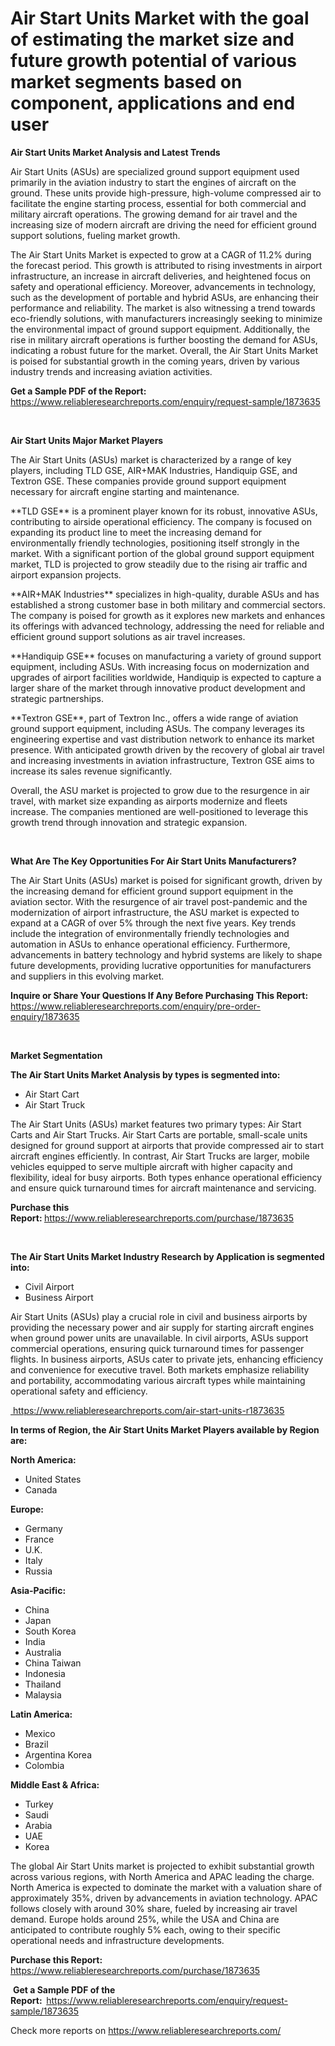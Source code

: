 <p><h1>Air Start Units Market with the goal of estimating the market size and future growth potential of various market segments based on component, applications and end user</h1></p><p><strong>Air Start Units Market Analysis and Latest Trends</strong></p>
<p><p>Air Start Units (ASUs) are specialized ground support equipment used primarily in the aviation industry to start the engines of aircraft on the ground. These units provide high-pressure, high-volume compressed air to facilitate the engine starting process, essential for both commercial and military aircraft operations. The growing demand for air travel and the increasing size of modern aircraft are driving the need for efficient ground support solutions, fueling market growth.</p><p>The Air Start Units Market is expected to grow at a CAGR of 11.2% during the forecast period. This growth is attributed to rising investments in airport infrastructure, an increase in aircraft deliveries, and heightened focus on safety and operational efficiency. Moreover, advancements in technology, such as the development of portable and hybrid ASUs, are enhancing their performance and reliability. The market is also witnessing a trend towards eco-friendly solutions, with manufacturers increasingly seeking to minimize the environmental impact of ground support equipment. Additionally, the rise in military aircraft operations is further boosting the demand for ASUs, indicating a robust future for the market. Overall, the Air Start Units Market is poised for substantial growth in the coming years, driven by various industry trends and increasing aviation activities.</p></p>
<p><strong>Get a Sample PDF of the Report:&nbsp;</strong> <a href="https://www.reliableresearchreports.com/enquiry/request-sample/1873635?utm_campaign=3275&utm_medium=2&utm_source=Github&utm_content=ia&utm_term=08042025&utm_id=air-start-units">https://www.reliableresearchreports.com/enquiry/request-sample/1873635</a></p>
<p>&nbsp;</p>
<p><strong>Air Start Units Major Market Players</strong></p>
<p><p>The Air Start Units (ASUs) market is characterized by a range of key players, including TLD GSE, AIR+MAK Industries, Handiquip GSE, and Textron GSE. These companies provide ground support equipment necessary for aircraft engine starting and maintenance.</p><p>**TLD GSE** is a prominent player known for its robust, innovative ASUs, contributing to airside operational efficiency. The company is focused on expanding its product line to meet the increasing demand for environmentally friendly technologies, positioning itself strongly in the market. With a significant portion of the global ground support equipment market, TLD is projected to grow steadily due to the rising air traffic and airport expansion projects.</p><p>**AIR+MAK Industries** specializes in high-quality, durable ASUs and has established a strong customer base in both military and commercial sectors. The company is poised for growth as it explores new markets and enhances its offerings with advanced technology, addressing the need for reliable and efficient ground support solutions as air travel increases.</p><p>**Handiquip GSE** focuses on manufacturing a variety of ground support equipment, including ASUs. With increasing focus on modernization and upgrades of airport facilities worldwide, Handiquip is expected to capture a larger share of the market through innovative product development and strategic partnerships.</p><p>**Textron GSE**, part of Textron Inc., offers a wide range of aviation ground support equipment, including ASUs. The company leverages its engineering expertise and vast distribution network to enhance its market presence. With anticipated growth driven by the recovery of global air travel and increasing investments in aviation infrastructure, Textron GSE aims to increase its sales revenue significantly.</p><p>Overall, the ASU market is projected to grow due to the resurgence in air travel, with market size expanding as airports modernize and fleets increase. The companies mentioned are well-positioned to leverage this growth trend through innovation and strategic expansion.</p></p>
<p>&nbsp;</p>
<p><strong>What Are The Key Opportunities For Air Start Units Manufacturers?</strong></p>
<p><p>The Air Start Units (ASUs) market is poised for significant growth, driven by the increasing demand for efficient ground support equipment in the aviation sector. With the resurgence of air travel post-pandemic and the modernization of airport infrastructure, the ASU market is expected to expand at a CAGR of over 5% through the next five years. Key trends include the integration of environmentally friendly technologies and automation in ASUs to enhance operational efficiency. Furthermore, advancements in battery technology and hybrid systems are likely to shape future developments, providing lucrative opportunities for manufacturers and suppliers in this evolving market.</p></p>
<p><strong>Inquire or Share Your Questions If Any Before Purchasing This Report:</strong> <a href="https://www.reliableresearchreports.com/enquiry/pre-order-enquiry/1873635?utm_campaign=3275&utm_medium=2&utm_source=Github&utm_content=ia&utm_term=08042025&utm_id=air-start-units">https://www.reliableresearchreports.com/enquiry/pre-order-enquiry/1873635</a></p>
<p>&nbsp;</p>
<p><strong>Market Segmentation</strong></p>
<p><strong>The Air Start Units Market Analysis by types is segmented into:</strong></p>
<p><ul><li>Air Start Cart</li><li>Air Start Truck</li></ul></p>
<p><p>The Air Start Units (ASUs) market features two primary types: Air Start Carts and Air Start Trucks. Air Start Carts are portable, small-scale units designed for ground support at airports that provide compressed air to start aircraft engines efficiently. In contrast, Air Start Trucks are larger, mobile vehicles equipped to serve multiple aircraft with higher capacity and flexibility, ideal for busy airports. Both types enhance operational efficiency and ensure quick turnaround times for aircraft maintenance and servicing.</p></p>
<p><strong>Purchase this Report:&nbsp;</strong><a href="https://www.reliableresearchreports.com/purchase/1873635?utm_campaign=3275&utm_medium=2&utm_source=Github&utm_content=ia&utm_term=08042025&utm_id=air-start-units">https://www.reliableresearchreports.com/purchase/1873635</a></p>
<p>&nbsp;</p>
<p><strong>The Air Start Units Market Industry Research by Application is segmented into:</strong></p>
<p><ul><li>Civil Airport</li><li>Business Airport</li></ul></p>
<p><p>Air Start Units (ASUs) play a crucial role in civil and business airports by providing the necessary power and air supply for starting aircraft engines when ground power units are unavailable. In civil airports, ASUs support commercial operations, ensuring quick turnaround times for passenger flights. In business airports, ASUs cater to private jets, enhancing efficiency and convenience for executive travel. Both markets emphasize reliability and portability, accommodating various aircraft types while maintaining operational safety and efficiency.</p></p>
<p><a href="https://www.reliableresearchreports.com/air-start-units-r1873635?utm_campaign=3275&utm_medium=2&utm_source=Github&utm_content=ia&utm_term=08042025&utm_id=air-start-units">&nbsp;https://www.reliableresearchreports.com/air-start-units-r1873635</a></p>
<p><strong>In terms of Region, the Air Start Units Market Players available by Region are:</strong></p>
<p>
    <p> <strong> North America: </strong>
        <ul>
            <li>United States</li>
            <li>Canada</li>
        </ul>
        </p> 
    <p> <strong> Europe: </strong>
        <ul>
            <li>Germany</li>
            <li>France</li>
            <li>U.K.</li>
            <li>Italy</li>
            <li>Russia</li>
        </ul>
        </p> 
    <p> <strong> Asia-Pacific: </strong>
        <ul>
            <li>China</li>
            <li>Japan</li>
            <li>South Korea</li>
            <li>India</li>
            <li>Australia</li>
            <li>China Taiwan</li>
            <li>Indonesia</li>
            <li>Thailand</li>
            <li>Malaysia</li>
        </ul>
        </p> 
    <p> <strong> Latin America: </strong>
        <ul>
            <li>Mexico</li>
            <li>Brazil</li>
            <li>Argentina Korea</li>
            <li>Colombia</li>
        </ul>
        </p> 
    <p> <strong> Middle East & Africa: </strong>
        <ul>
            <li>Turkey</li>
            <li>Saudi</li>
            <li>Arabia</li>
            <li>UAE</li>
            <li>Korea</li>
        </ul>
    </p>
    </p>
<p><p>The global Air Start Units market is projected to exhibit substantial growth across various regions, with North America and APAC leading the charge. North America is expected to dominate the market with a valuation share of approximately 35%, driven by advancements in aviation technology. APAC follows closely with around 30% share, fueled by increasing air travel demand. Europe holds around 25%, while the USA and China are anticipated to contribute roughly 5% each, owing to their specific operational needs and infrastructure developments.</p></p>
<p><strong>Purchase this Report: </strong><a href="https://www.reliableresearchreports.com/purchase/1873635?utm_campaign=3275&utm_medium=2&utm_source=Github&utm_content=ia&utm_term=08042025&utm_id=air-start-units">https://www.reliableresearchreports.com/purchase/1873635</a></p>
<p>&nbsp;<strong>Get a Sample PDF of the Report:&nbsp;&nbsp;</strong><a href="https://www.reliableresearchreports.com/enquiry/request-sample/1873635?utm_campaign=3275&utm_medium=2&utm_source=Github&utm_content=ia&utm_term=08042025&utm_id=air-start-units">https://www.reliableresearchreports.com/enquiry/request-sample/1873635</a></p>
<p><strong></strong></p>
<p>Check more reports on <a href="https://www.reliableresearchreports.com/?utm_campaign=3275&utm_medium=2&utm_source=Github&utm_content=ia&utm_term=08042025&utm_id=air-start-units">https://www.reliableresearchreports.com/</a></p>
